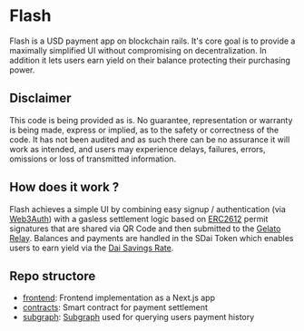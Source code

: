 # Flash
Flash is a USD payment app on blockchain rails.
It's core goal is to provide a maximally simplified UI without compromising on decentralization.
In addition  it lets users earn yield on their balance protecting their purchasing power.

 
## Disclaimer
This code is being provided as is. No guarantee, representation or warranty is being made, express or implied, as to the safety or correctness of the code. It has not been audited and as such there can be no assurance it will work as intended, and users may experience delays, failures, errors, omissions or loss of transmitted information.

## How does it work ? 
Flash achieves a simple UI by combining easy signup / authentication (via [Web3Auth](https://web3auth.io/)) with a gasless settlement logic based on [ERC2612](https://eips.ethereum.org/EIPS/eip-2612) permit signatures that are shared via QR Code and then submitted to the [Gelato Relay](https://docs.gelato.network/developer-services/relay).
Balances and payments are handled in the SDai Token which enables users to earn yield via the [Dai Savings  Rate](https://docs.sparkprotocol.io/faq/dai-savings-rate-dsr).

## Repo structore
- [frontend](/frontend): Frontend implementation as a Next.js app
- [contracts](/contracts): Smart contract for payment settlement
- [subgraph](/subgraph): [Subgraph](https://thegraph.com/) used for querying users payment history
